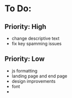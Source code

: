 # To Do:
## Priority: High
- change descriptive text
- fix key spamming issues

## Priority: Low
- js formatting
- landing page and end page
- design improvements
- font
- 
